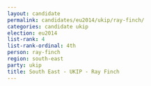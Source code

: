 ```yaml
---
layout: candidate
permalink: candidates/eu2014/ukip/ray-finch/
categories: candidate ukip
election: eu2014
list-rank: 4
list-rank-ordinal: 4th
person: ray-finch
region: south-east
party: ukip
title: South East - UKIP - Ray Finch
---
```

